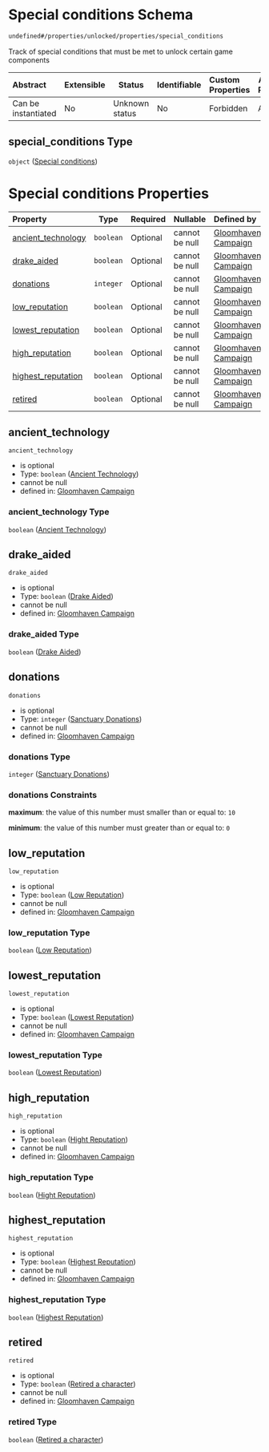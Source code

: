 # Special conditions Schema

```txt
undefined#/properties/unlocked/properties/special_conditions
```

Track of special conditions that must be met to unlock certain game components


| Abstract            | Extensible | Status         | Identifiable | Custom Properties | Additional Properties | Access Restrictions | Defined In                                                                       |
| :------------------ | ---------- | -------------- | ------------ | :---------------- | --------------------- | ------------------- | -------------------------------------------------------------------------------- |
| Can be instantiated | No         | Unknown status | No           | Forbidden         | Allowed               | none                | [gloomhaven.schema.json\*](../out/gloomhaven.schema.json "open original schema") |

## special_conditions Type

`object` ([Special conditions](gloomhaven-properties-unlocked-content-properties-special-conditions.md))

# Special conditions Properties

| Property                                  | Type      | Required | Nullable       | Defined by                                                                                                                                                                                                                |
| :---------------------------------------- | --------- | -------- | -------------- | :------------------------------------------------------------------------------------------------------------------------------------------------------------------------------------------------------------------------ |
| [ancient_technology](#ancient_technology) | `boolean` | Optional | cannot be null | [Gloomhaven Campaign](gloomhaven-properties-unlocked-content-properties-special-conditions-properties-ancient-technology.md "undefined#/properties/unlocked/properties/special_conditions/properties/ancient_technology") |
| [drake_aided](#drake_aided)               | `boolean` | Optional | cannot be null | [Gloomhaven Campaign](gloomhaven-properties-unlocked-content-properties-special-conditions-properties-drake-aided.md "undefined#/properties/unlocked/properties/special_conditions/properties/drake_aided")               |
| [donations](#donations)                   | `integer` | Optional | cannot be null | [Gloomhaven Campaign](gloomhaven-properties-unlocked-content-properties-special-conditions-properties-sanctuary-donations.md "undefined#/properties/unlocked/properties/special_conditions/properties/donations")         |
| [low_reputation](#low_reputation)         | `boolean` | Optional | cannot be null | [Gloomhaven Campaign](gloomhaven-properties-unlocked-content-properties-special-conditions-properties-low-reputation.md "undefined#/properties/unlocked/properties/special_conditions/properties/low_reputation")         |
| [lowest_reputation](#lowest_reputation)   | `boolean` | Optional | cannot be null | [Gloomhaven Campaign](gloomhaven-properties-unlocked-content-properties-special-conditions-properties-lowest-reputation.md "undefined#/properties/unlocked/properties/special_conditions/properties/lowest_reputation")   |
| [high_reputation](#high_reputation)       | `boolean` | Optional | cannot be null | [Gloomhaven Campaign](gloomhaven-properties-unlocked-content-properties-special-conditions-properties-hight-reputation.md "undefined#/properties/unlocked/properties/special_conditions/properties/high_reputation")      |
| [highest_reputation](#highest_reputation) | `boolean` | Optional | cannot be null | [Gloomhaven Campaign](gloomhaven-properties-unlocked-content-properties-special-conditions-properties-highest-reputation.md "undefined#/properties/unlocked/properties/special_conditions/properties/highest_reputation") |
| [retired](#retired)                       | `boolean` | Optional | cannot be null | [Gloomhaven Campaign](gloomhaven-properties-unlocked-content-properties-special-conditions-properties-retired-a-character.md "undefined#/properties/unlocked/properties/special_conditions/properties/retired")           |

## ancient_technology




`ancient_technology`

-   is optional
-   Type: `boolean` ([Ancient Technology](gloomhaven-properties-unlocked-content-properties-special-conditions-properties-ancient-technology.md))
-   cannot be null
-   defined in: [Gloomhaven Campaign](gloomhaven-properties-unlocked-content-properties-special-conditions-properties-ancient-technology.md "undefined#/properties/unlocked/properties/special_conditions/properties/ancient_technology")

### ancient_technology Type

`boolean` ([Ancient Technology](gloomhaven-properties-unlocked-content-properties-special-conditions-properties-ancient-technology.md))

## drake_aided




`drake_aided`

-   is optional
-   Type: `boolean` ([Drake Aided](gloomhaven-properties-unlocked-content-properties-special-conditions-properties-drake-aided.md))
-   cannot be null
-   defined in: [Gloomhaven Campaign](gloomhaven-properties-unlocked-content-properties-special-conditions-properties-drake-aided.md "undefined#/properties/unlocked/properties/special_conditions/properties/drake_aided")

### drake_aided Type

`boolean` ([Drake Aided](gloomhaven-properties-unlocked-content-properties-special-conditions-properties-drake-aided.md))

## donations




`donations`

-   is optional
-   Type: `integer` ([Sanctuary Donations](gloomhaven-properties-unlocked-content-properties-special-conditions-properties-sanctuary-donations.md))
-   cannot be null
-   defined in: [Gloomhaven Campaign](gloomhaven-properties-unlocked-content-properties-special-conditions-properties-sanctuary-donations.md "undefined#/properties/unlocked/properties/special_conditions/properties/donations")

### donations Type

`integer` ([Sanctuary Donations](gloomhaven-properties-unlocked-content-properties-special-conditions-properties-sanctuary-donations.md))

### donations Constraints

**maximum**: the value of this number must smaller than or equal to: `10`

**minimum**: the value of this number must greater than or equal to: `0`

## low_reputation




`low_reputation`

-   is optional
-   Type: `boolean` ([Low Reputation](gloomhaven-properties-unlocked-content-properties-special-conditions-properties-low-reputation.md))
-   cannot be null
-   defined in: [Gloomhaven Campaign](gloomhaven-properties-unlocked-content-properties-special-conditions-properties-low-reputation.md "undefined#/properties/unlocked/properties/special_conditions/properties/low_reputation")

### low_reputation Type

`boolean` ([Low Reputation](gloomhaven-properties-unlocked-content-properties-special-conditions-properties-low-reputation.md))

## lowest_reputation




`lowest_reputation`

-   is optional
-   Type: `boolean` ([Lowest Reputation](gloomhaven-properties-unlocked-content-properties-special-conditions-properties-lowest-reputation.md))
-   cannot be null
-   defined in: [Gloomhaven Campaign](gloomhaven-properties-unlocked-content-properties-special-conditions-properties-lowest-reputation.md "undefined#/properties/unlocked/properties/special_conditions/properties/lowest_reputation")

### lowest_reputation Type

`boolean` ([Lowest Reputation](gloomhaven-properties-unlocked-content-properties-special-conditions-properties-lowest-reputation.md))

## high_reputation




`high_reputation`

-   is optional
-   Type: `boolean` ([Hight Reputation](gloomhaven-properties-unlocked-content-properties-special-conditions-properties-hight-reputation.md))
-   cannot be null
-   defined in: [Gloomhaven Campaign](gloomhaven-properties-unlocked-content-properties-special-conditions-properties-hight-reputation.md "undefined#/properties/unlocked/properties/special_conditions/properties/high_reputation")

### high_reputation Type

`boolean` ([Hight Reputation](gloomhaven-properties-unlocked-content-properties-special-conditions-properties-hight-reputation.md))

## highest_reputation




`highest_reputation`

-   is optional
-   Type: `boolean` ([Highest Reputation](gloomhaven-properties-unlocked-content-properties-special-conditions-properties-highest-reputation.md))
-   cannot be null
-   defined in: [Gloomhaven Campaign](gloomhaven-properties-unlocked-content-properties-special-conditions-properties-highest-reputation.md "undefined#/properties/unlocked/properties/special_conditions/properties/highest_reputation")

### highest_reputation Type

`boolean` ([Highest Reputation](gloomhaven-properties-unlocked-content-properties-special-conditions-properties-highest-reputation.md))

## retired




`retired`

-   is optional
-   Type: `boolean` ([Retired a character](gloomhaven-properties-unlocked-content-properties-special-conditions-properties-retired-a-character.md))
-   cannot be null
-   defined in: [Gloomhaven Campaign](gloomhaven-properties-unlocked-content-properties-special-conditions-properties-retired-a-character.md "undefined#/properties/unlocked/properties/special_conditions/properties/retired")

### retired Type

`boolean` ([Retired a character](gloomhaven-properties-unlocked-content-properties-special-conditions-properties-retired-a-character.md))
